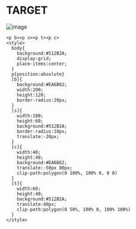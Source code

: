 # TARGET

![image](https://github.com/gaschneider/cssbattle/assets/16023844/28913f6c-df09-4149-9f47-99241fb993d3)

```
<p b><p s><p t><p c>
<style>
  body{
    background:#512B2A;
    display:grid;
    place-items:center;
  }
  p{position:absolute}
  [b]{
    background:#EA6B62;
    width:200;
    height:120;
    border-radius:20px;
  }
  [s]{
    width:100;
    height:60;
    background:#512B2A;
    border-radius:10px;
    translate:-20px;
  }
  [c]{
    width:40;
    height:40;
    background:#EA6B62;
    translate:-50px 80px;
    clip-path:polygon(0 100%, 100% 0, 0 0)
  }
  [t]{
    width:60;
    height:40;
    background:#512B2A;
    translate:40px;
    clip-path:polygon(0 50%, 100% 0, 100% 100%)
  }
</style>
```
